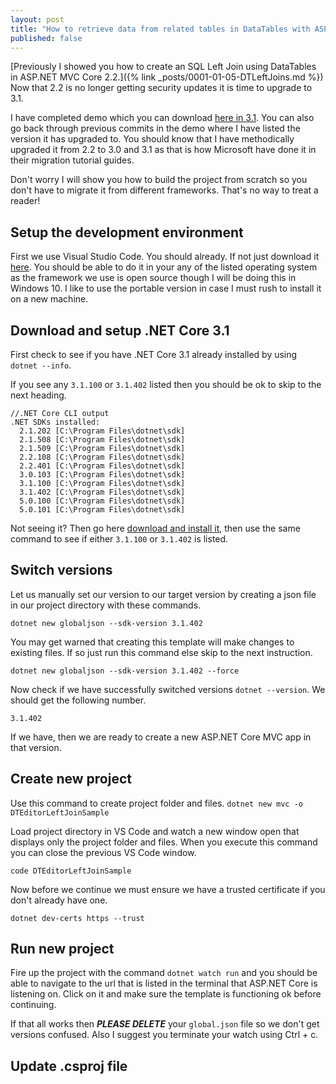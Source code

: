 ```yaml
---
layout: post
title: "How to retrieve data from related tables in DataTables with ASP.NET MVC Core 3.1"
published: false
---
```


[Previously I showed you how to create an SQL Left Join using DataTables in ASP.NET MVC Core 2.2.]({% link _posts/0001-01-05-DTLeftJoins.md  %}) Now that 2.2 is no longer getting security updates it is time to upgrade to 3.1.

I have completed demo which you can download [here in 3.1](https://github.com/LayersOfAbstraction/DTEditorLeftJoinSample). You can also go back through previous commits in the demo where I have listed the version it has upgraded to. You should know that I have methodically upgraded it from 2.2 to 3.0 and 3.1 as that is how Microsoft have done it in their migration tutorial guides.

Don't worry I will show you how to build the project from scratch so you don't have to migrate it from different frameworks. That's no way to treat a reader!

## Setup the development environment ##

First we use Visual Studio Code. You should already. If not just download it [here](https://code.visualstudio.com/download#). You should be able to do it in your any of the listed operating system as the framework we use is open source though I will be doing this in Windows 10. I like to use the portable version in case I must rush to install it on a new machine.

## Download and setup .NET Core 3.1 ##

First check to see if you have .NET Core 3.1 already installed by using `dotnet --info`.


If you see any `3.1.100` or `3.1.402` listed then you should be ok to skip to the next heading.


```
//.NET Core CLI output
.NET SDKs installed:
  2.1.202 [C:\Program Files\dotnet\sdk]
  2.1.508 [C:\Program Files\dotnet\sdk]
  2.1.509 [C:\Program Files\dotnet\sdk]
  2.2.108 [C:\Program Files\dotnet\sdk]
  2.2.401 [C:\Program Files\dotnet\sdk]
  3.0.103 [C:\Program Files\dotnet\sdk]
  3.1.100 [C:\Program Files\dotnet\sdk]
  3.1.402 [C:\Program Files\dotnet\sdk]
  5.0.100 [C:\Program Files\dotnet\sdk]
  5.0.101 [C:\Program Files\dotnet\sdk]
```

Not seeing it? Then go here [download and install it](https://dotnet.microsoft.com/download), then use the same command to see if either `3.1.100` or `3.1.402` is listed.

## Switch versions ##

Let us manually set our version to our target version by creating a json file in our project directory with these commands. 

`dotnet new globaljson --sdk-version 3.1.402`

You may get warned that creating this template will make changes to existing files. If so just run this command else skip to the next instruction.

`dotnet new globaljson --sdk-version 3.1.402 --force`

Now check if we have successfully switched versions `dotnet --version`. We should get the following number. 

`3.1.402`

If we have, then we are ready to create a new ASP.NET Core MVC app in that version. 

## Create new project ##

Use this command to create project folder and files. `dotnet new mvc -o DTEditorLeftJoinSample`

Load project directory in VS Code and watch a new window open that displays only the project folder and files. When you execute this command you can close the previous VS Code window. 

`code DTEditorLeftJoinSample`

Now before we continue we must ensure we have a trusted certificate if you don't already have one.

`dotnet dev-certs https --trust`

## Run new project ##

Fire up the project with the command `dotnet watch run` and you should be able to navigate to the url that is listed in the terminal that ASP.NET Core is listening on. Click on it and make sure the template is functioning ok before continuing.  

If that all works then **_PLEASE DELETE_** your `global.json` file so we don't get versions confused. Also I suggest you terminate your watch using Ctrl + c.

## Update .csproj file ##

